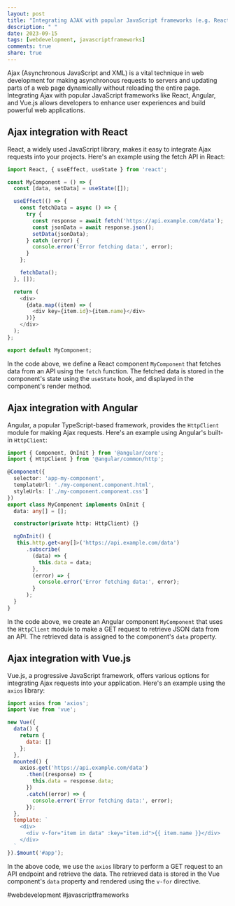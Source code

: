 ```yaml
---
layout: post
title: "Integrating AJAX with popular JavaScript frameworks (e.g. React, Angular, Vue.js)"
description: " "
date: 2023-09-15
tags: [webdevelopment, javascriptframeworks]
comments: true
share: true
---
```


Ajax (Asynchronous JavaScript and XML) is a vital technique in web development for making asynchronous requests to servers and updating parts of a web page dynamically without reloading the entire page. Integrating Ajax with popular JavaScript frameworks like React, Angular, and Vue.js allows developers to enhance user experiences and build powerful web applications.

## Ajax integration with React

React, a widely used JavaScript library, makes it easy to integrate Ajax requests into your projects. Here's an example using the fetch API in React:

```javascript
import React, { useEffect, useState } from 'react';

const MyComponent = () => {
  const [data, setData] = useState([]);

  useEffect(() => {
    const fetchData = async () => {
      try {
        const response = await fetch('https://api.example.com/data');
        const jsonData = await response.json();
        setData(jsonData);
      } catch (error) {
        console.error('Error fetching data:', error);
      }
    };

    fetchData();
  }, []);

  return (
    <div>
      {data.map((item) => (
        <div key={item.id}>{item.name}</div>
      ))}
    </div>
  );
};

export default MyComponent;
```

In the code above, we define a React component `MyComponent` that fetches data from an API using the `fetch` function. The fetched data is stored in the component's state using the `useState` hook, and displayed in the component's render method.

## Ajax integration with Angular

Angular, a popular TypeScript-based framework, provides the `HttpClient` module for making Ajax requests. Here's an example using Angular's built-in `HttpClient`:

```typescript
import { Component, OnInit } from '@angular/core';
import { HttpClient } from '@angular/common/http';

@Component({
  selector: 'app-my-component',
  templateUrl: './my-component.component.html',
  styleUrls: ['./my-component.component.css']
})
export class MyComponent implements OnInit {
  data: any[] = [];

  constructor(private http: HttpClient) {}

  ngOnInit() {
   this.http.get<any[]>('https://api.example.com/data')
      .subscribe(
        (data) => {
          this.data = data;
        },
        (error) => {
          console.error('Error fetching data:', error);
        }
      );
  }
}
```

In the code above, we create an Angular component `MyComponent` that uses the `HttpClient` module to make a GET request to retrieve JSON data from an API. The retrieved data is assigned to the component's `data` property.

## Ajax integration with Vue.js

Vue.js, a progressive JavaScript framework, offers various options for integrating Ajax requests into your application. Here's an example using the `axios` library:

```javascript
import axios from 'axios';
import Vue from 'vue';

new Vue({
  data() {
    return {
      data: []
    };
  },
  mounted() {
    axios.get('https://api.example.com/data')
      .then((response) => {
        this.data = response.data;
      })
      .catch((error) => {
        console.error('Error fetching data:', error);
      });
  },
  template: `
    <div>
      <div v-for="item in data" :key="item.id">{{ item.name }}</div>
    </div>
  `
}).$mount('#app');
```

In the above code, we use the `axios` library to perform a GET request to an API endpoint and retrieve the data. The retrieved data is stored in the Vue component's `data` property and rendered using the `v-for` directive.

#webdevelopment #javascriptframeworks